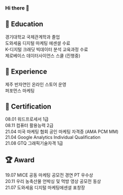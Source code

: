 ### Hi there 👋

<!--
**vive0508/vive0508** is a ✨ _special_ ✨ repository because its `README.md` (this file) appears on your GitHub profile.

Here are some ideas to get you started:

- 🔭 I’m currently working on ...
- 🌱 I’m currently learning ...
- 👯 I’m looking to collaborate on ...
- 🤔 I’m looking for help with ...
- 💬 Ask me about ...
- 📫 How to reach me: ...
- 😄 Pronouns: ...
- ⚡ Fun fact: ...
-->


## :book: Education
경기대학교 국제관계학과 졸업  
도와세움 디지털 마케팅 에센셜 수료   
K-디지털 크래딧 빅데이터 분석 교육과정 수료   
제로베이스 데이터사이언스 스쿨 (진행중)   

## :eyes: Experience
제주 반자연인 온라인 스토어 운영   
퍼포먼스 마케팅

## :page_with_curl: Certification
08.01 워드프로세서 1급    
08.11 컴퓨터 활용능력 2급   
21.04 미국 마케팅 협회 공인 마케팅 자격증 (AMA PCM MM)   
21.04 Google Analytics Individual Qualification   
21.08 GTQ 그래픽기술자격 1급   

<!--
22.09 증권투자권유대행인  (09/04(일) 예정)   
22.09 펀드투자권유대행인  (09/25(일) 예정)  
22.10 데이터분석 준전문가 (10/29(토) 예정)
22.11 SQL 개발자 (11/05(토) 예정)    
22.11 DA 준전문가 (11/19(토) 예정)
-->


## :trophy: Award
19.07 MICE 공동 마케팅 공모전 경연 PT 우수상  
20.11 우리 농축산물 언박싱 및 먹방 영상 공모전 동상   
21.07 도와세움 디지털 마케팅에센셜 표창장   


